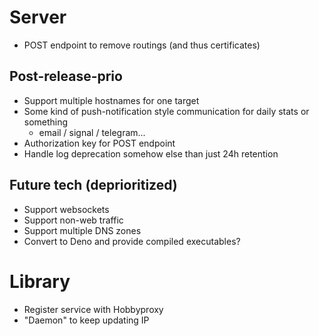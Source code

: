 # Server

- POST endpoint to remove routings (and thus certificates)

## Post-release-prio

- Support multiple hostnames for one target
- Some kind of push-notification style communication for daily stats or something
  - email / signal / telegram...
- Authorization key for POST endpoint
- Handle log deprecation somehow else than just 24h retention

## Future tech (deprioritized)

- Support websockets
- Support non-web traffic
- Support multiple DNS zones
- Convert to Deno and provide compiled executables?

# Library

- Register service with Hobbyproxy
- "Daemon" to keep updating IP
